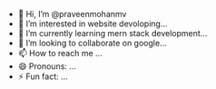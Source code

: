 - 👋 Hi, I’m @praveenmohanmv
- 👀 I’m interested in website devoloping...
- 🌱 I’m currently learning mern stack development...
- 💞️ I’m looking to collaborate on google...
- 📫 How to reach me ...
- 😄 Pronouns: ...
- ⚡ Fun fact: ...

<!---
praveenmohanmv/praveenmohanmv is a ✨ special ✨ repository because its `README.md` (this file) appears on your GitHub profile.
You can click the Preview link to take a look at your changes.
--->

